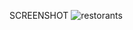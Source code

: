 SCREENSHOT
![restorants](https://user-images.githubusercontent.com/69589847/152655732-868e30ce-0fe1-41c3-9a34-cec2551be3dc.jpg)

